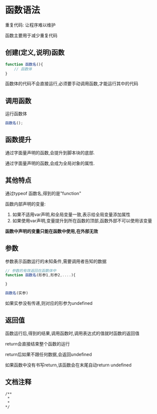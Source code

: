 # 函数语法

重复代码: 让程序难以维护

函数主要用于减少重复代码

## 创建(定义,说明)函数

```js
function 函数名(){
    // 函数体
}
```

函数体的代码不会直接运行,必须要手动调用函数,才能运行其中的代码

## 调用函数

运行函数体

```js
函数名();
```

## 函数提升

通过字面量声明的函数,会提升到脚本块的底部.

通过字面量声明的函数,会成为全局对象的属性.

## 其他特点

通过typeof 函数名,得到的是"function"

函数内部声明的变量:

1. 如果不适用var声明,和全局变量一致,表示给全局变量添加属性
2. 如果使用var声明,变量提升到所在函数的顶部,函数外部不可以使用该变量

**函数中声明的变量只能在函数中使用,在外部无效**

## 参数

参数表示函数运行的未知条件,需要调用者告知的数据

```js
// 参数的有效返回在函数体中
function 函数名(形参1,形参2,....){

}

函数名(实参)
```

如果实参没有传递,则对应的形参为undefined


## 返回值

函数运行后,得到的结果,调用函数时,调用表达式的值就时函数的返回值

return会直接结束整个函数的运行

return后如果不跟任何数据,会返回undefined

如果函数中没有书写return,该函数会在末尾自动return undefined

## 文档注释

```
/**
 *
 *
*/
```















































































































